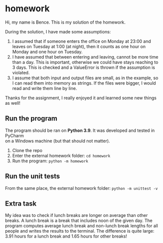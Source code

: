 # homework
Hi, my name is Bence. This is my solution of the homework.

During the solution, I have made some assumptions: 
1. I assumed that if someone enters the office on
Monday at 23:00 and leaves on Tuesday at 1:00
(at night), then it counts as one hour on Monday
and one hour on Tuesday.
2. I have assumed that between entering and leaving, 
cannot be more time than a day. This is important,
otherwise we could have stays reaching to 3 days.
This is checked and a ValueError is thrown if the
assumption is violated.
3. I assume that both input and output files are small,
as in the example, so I can read them into memory as
strings. If the files were bigger, I would read and
write them line by line.

Thanks for the assignment, I really enjoyed it and learned
some new things as well!

## Run the program

The program should be ran on **Python 3.9**.
It was developed and tested in PyCharm  
on a Windows machine (but that should not matter).

1. Clone the repo
2. Enter the external homework folder: `cd homework`
3. Run the program: `python -m homework`

## Run the unit tests

From the same place, the external homework folder:
`python -m unittest -v`

## Extra task

My idea was to check if lunch breaks are longer on average than other breaks. 
A lunch break is a break that includes noon of the given day. 
The program computes average lunch break and non-lunch break lengths for all
people and writes the results to the terminal.
The difference is quite large: 3.91 hours for a lunch break and 1.65 hours for
other breaks!
